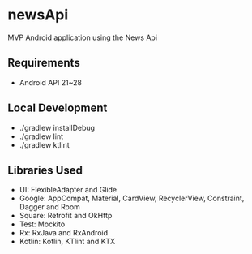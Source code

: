 # newsApi
MVP Android application using the News Api

## Requirements
  - Android API 21~28
  
## Local Development
  - ./gradlew installDebug
  - ./gradlew lint
  - ./gradlew ktlint

## Libraries Used
  - UI: FlexibleAdapter and Glide
  - Google: AppCompat, Material, CardView, RecyclerView, Constraint, Dagger and Room
  - Square: Retrofit and OkHttp
  - Test: Mockito
  - Rx: RxJava and RxAndroid
  - Kotlin: Kotlin, KTlint and KTX
